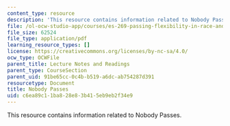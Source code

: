 ```yaml
---
content_type: resource
description: 'This resource contains information related to Nobody Passes. '
file: /ol-ocw-studio-app/courses/es-269-passing-flexibility-in-race-and-gender-spring-2009/c6ea89c11ba828e83b415eb9eb2f34e9_MITES_269S09_lec12_Class12.pdf
file_size: 62524
file_type: application/pdf
learning_resource_types: []
license: https://creativecommons.org/licenses/by-nc-sa/4.0/
ocw_type: OCWFile
parent_title: Lecture Notes and Readings
parent_type: CourseSection
parent_uid: 91be65cc-0c4b-b519-a6dc-ab754287d391
resourcetype: Document
title: Nobody Passes
uid: c6ea89c1-1ba8-28e8-3b41-5eb9eb2f34e9
---
```

This resource contains information related to Nobody Passes. 